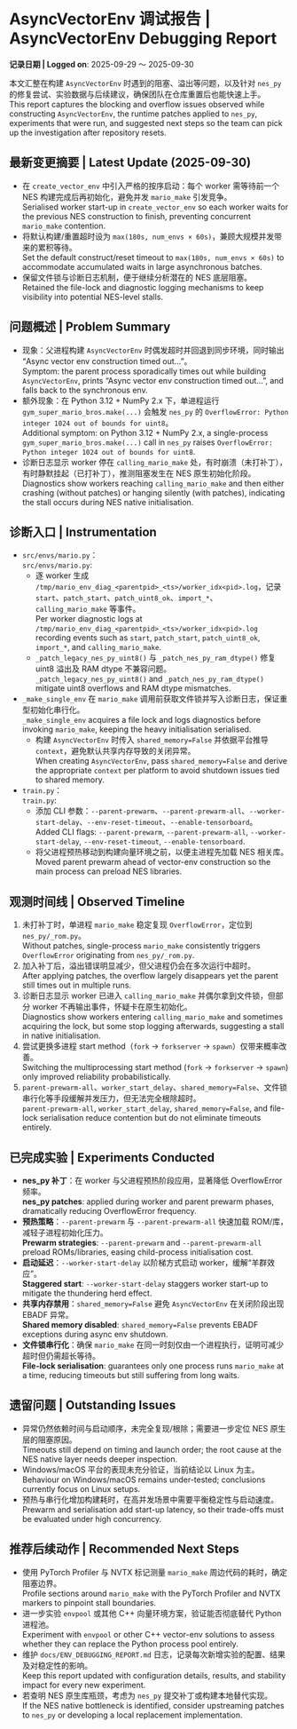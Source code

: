 # AsyncVectorEnv 调试报告 | AsyncVectorEnv Debugging Report

**记录日期 | Logged on**: 2025-09-29 ～ 2025-09-30

本文汇整在构建 `AsyncVectorEnv` 时遇到的阻塞、溢出等问题，以及针对 `nes_py` 的修复尝试、实验数据与后续建议，确保团队在仓库重置后也能快速上手。<br>This report captures the blocking and overflow issues observed while constructing `AsyncVectorEnv`, the runtime patches applied to `nes_py`, experiments that were run, and suggested next steps so the team can pick up the investigation after repository resets.

## 最新变更摘要 | Latest Update (2025-09-30)
- 在 `create_vector_env` 中引入严格的按序启动：每个 worker 需等待前一个 NES 构建完成后再初始化，避免并发 `mario_make` 引发竞争。<br>Serialised worker start-up in `create_vector_env` so each worker waits for the previous NES construction to finish, preventing concurrent `mario_make` contention.
- 将默认构建/重置超时设为 `max(180s, num_envs × 60s)`，兼顾大规模并发带来的累积等待。<br>Set the default construct/reset timeout to `max(180s, num_envs × 60s)` to accommodate accumulated waits in large asynchronous batches.
- 保留文件锁与诊断日志机制，便于继续分析潜在的 NES 底层阻塞。<br>Retained the file-lock and diagnostic logging mechanisms to keep visibility into potential NES-level stalls.

## 问题概述 | Problem Summary
- 现象：父进程构建 `AsyncVectorEnv` 时偶发超时并回退到同步环境，同时输出 “Async vector env construction timed out…”。<br>Symptom: the parent process sporadically times out while building `AsyncVectorEnv`, prints “Async vector env construction timed out…”, and falls back to the synchronous env.
- 额外现象：在 Python 3.12 + NumPy 2.x 下，单进程运行 `gym_super_mario_bros.make(...)` 会触发 `nes_py` 的 `OverflowError: Python integer 1024 out of bounds for uint8`。<br>Additional symptom: on Python 3.12 + NumPy 2.x, a single-process `gym_super_mario_bros.make(...)` call in `nes_py` raises `OverflowError: Python integer 1024 out of bounds for uint8`.
- 诊断日志显示 worker 停在 `calling_mario_make` 处，有时崩溃（未打补丁），有时静默挂起（已打补丁），推测阻塞发生在 NES 原生初始化阶段。<br>Diagnostics show workers reaching `calling_mario_make` and then either crashing (without patches) or hanging silently (with patches), indicating the stall occurs during NES native initialisation.

## 诊断入口 | Instrumentation
- `src/envs/mario.py`：<br>`src/envs/mario.py`:
  - 逐 worker 生成 `/tmp/mario_env_diag_<parentpid>_<ts>/worker_idx<pid>.log`，记录 `start`、`patch_start`、`patch_uint8_ok`、`import_*`、`calling_mario_make` 等事件。<br>Per worker diagnostic logs at `/tmp/mario_env_diag_<parentpid>_<ts>/worker_idx<pid>.log` recording events such as `start`, `patch_start`, `patch_uint8_ok`, `import_*`, and `calling_mario_make`.
  - `_patch_legacy_nes_py_uint8()` 与 `_patch_nes_py_ram_dtype()` 修复 uint8 溢出及 RAM dtype 不兼容问题。<br>`_patch_legacy_nes_py_uint8()` and `_patch_nes_py_ram_dtype()` mitigate uint8 overflows and RAM dtype mismatches.
- `_make_single_env` 在 `mario_make` 调用前获取文件锁并写入诊断日志，保证重型初始化串行化。<br>`_make_single_env` acquires a file lock and logs diagnostics before invoking `mario_make`, keeping the heavy initialisation serialised.
  - 构建 `AsyncVectorEnv` 时传入 `shared_memory=False` 并依据平台推导 `context`，避免默认共享内存导致的关闭异常。<br>When creating `AsyncVectorEnv`, pass `shared_memory=False` and derive the appropriate `context` per platform to avoid shutdown issues tied to shared memory.
- `train.py`：<br>`train.py`:
  - 添加 CLI 参数：`--parent-prewarm`、`--parent-prewarm-all`、`--worker-start-delay`、`--env-reset-timeout`、`--enable-tensorboard`。<br>Added CLI flags: `--parent-prewarm`, `--parent-prewarm-all`, `--worker-start-delay`, `--env-reset-timeout`, `--enable-tensorboard`.
  - 将父进程预热移动到构建向量环境之前，以便主进程先加载 NES 相关库。<br>Moved parent prewarm ahead of vector-env construction so the main process can preload NES libraries.

## 观测时间线 | Observed Timeline
1. 未打补丁时，单进程 `mario_make` 稳定复现 `OverflowError`，定位到 `nes_py/_rom.py`。<br>Without patches, single-process `mario_make` consistently triggers `OverflowError` originating from `nes_py/_rom.py`.
2. 加入补丁后，溢出错误明显减少，但父进程仍会在多次运行中超时。<br>After applying patches, the overflow largely disappears yet the parent still times out in multiple runs.
3. 诊断日志显示 worker 已进入 `calling_mario_make` 并偶尔拿到文件锁，但部分 worker 不再输出事件，怀疑卡在原生初始化。<br>Diagnostics show workers entering `calling_mario_make` and sometimes acquiring the lock, but some stop logging afterwards, suggesting a stall in native initialisation.
4. 尝试更换多进程 start method（`fork` → `forkserver` → `spawn`）仅带来概率改善。<br>Switching the multiprocessing start method (`fork` → `forkserver` → `spawn`) only improved reliability probabilistically.
5. `parent-prewarm-all`、`worker_start_delay`、`shared_memory=False`、文件锁串行化等手段缓解并发压力，但无法完全根除超时。<br>`parent-prewarm-all`, `worker_start_delay`, `shared_memory=False`, and file-lock serialisation reduce contention but do not eliminate timeouts entirely.

## 已完成实验 | Experiments Conducted
- **nes_py 补丁**：在 worker 与父进程预热阶段应用，显著降低 OverflowError 频率。<br>**nes_py patches**: applied during worker and parent prewarm phases, dramatically reducing OverflowError frequency.
- **预热策略**：`--parent-prewarm` 与 `--parent-prewarm-all` 快速加载 ROM/库，减轻子进程初始化压力。<br>**Prewarm strategies**: `--parent-prewarm` and `--parent-prewarm-all` preload ROMs/libraries, easing child-process initialisation cost.
- **启动延迟**：`--worker-start-delay` 以阶梯方式启动 worker，缓解“羊群效应”。<br>**Staggered start**: `--worker-start-delay` staggers worker start-up to mitigate the thundering herd effect.
- **共享内存禁用**：`shared_memory=False` 避免 `AsyncVectorEnv` 在关闭阶段出现 EBADF 异常。<br>**Shared memory disabled**: `shared_memory=False` prevents EBADF exceptions during async env shutdown.
- **文件锁串行化**：确保 `mario_make` 在同一时刻仅由一个进程执行，证明可减少超时但仍需超长等待。<br>**File-lock serialisation**: guarantees only one process runs `mario_make` at a time, reducing timeouts but still suffering from long waits.

## 遗留问题 | Outstanding Issues
- 异常仍然依赖时间与启动顺序，未完全复现/根除；需要进一步定位 NES 原生层的阻塞原因。<br>Timeouts still depend on timing and launch order; the root cause at the NES native layer needs deeper inspection.
- Windows/macOS 平台的表现未充分验证，当前结论以 Linux 为主。<br>Behaviour on Windows/macOS remains under-tested; conclusions currently focus on Linux setups.
- 预热与串行化增加构建耗时，在高并发场景中需要平衡稳定性与启动速度。<br>Prewarm and serialisation add start-up latency, so their trade-offs must be evaluated under high concurrency.

## 推荐后续动作 | Recommended Next Steps
- 使用 PyTorch Profiler 与 NVTX 标记测量 `mario_make` 周边代码的耗时，确定阻塞边界。<br>Profile sections around `mario_make` with the PyTorch Profiler and NVTX markers to pinpoint stall boundaries.
- 进一步实验 `envpool` 或其他 C++ 向量环境方案，验证能否彻底替代 Python 进程池。<br>Experiment with `envpool` or other C++ vector-env solutions to assess whether they can replace the Python process pool entirely.
- 维护 `docs/ENV_DEBUGGING_REPORT.md` 日志，记录每次新增实验的配置、结果及对稳定性的影响。<br>Keep this report updated with configuration details, results, and stability impact for every new experiment.
- 若查明 NES 原生库瓶颈，考虑为 `nes_py` 提交补丁或构建本地替代实现。<br>If the NES native bottleneck is identified, consider upstreaming patches to `nes_py` or developing a local replacement implementation.
